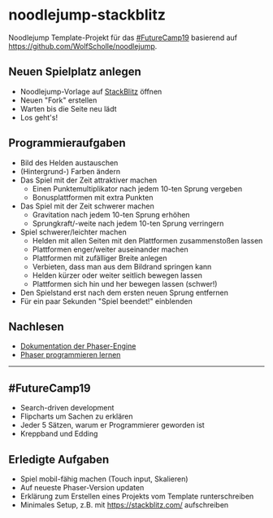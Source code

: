 # noodlejump-stackblitz

Noodlejump Template-Projekt für das [#FutureCamp19](https://futurecamp.digital/) basierend auf <https://github.com/WolfScholle/noodlejump>.

## Neuen Spielplatz anlegen

* Noodlejump-Vorlage auf [StackBlitz](https://stackblitz.com/edit/noodlejump) öffnen
* Neuen "Fork" erstellen
* Warten bis die Seite neu lädt
* Los geht's!

## Programmieraufgaben

* Bild des Helden austauschen
* (Hintergrund-) Farben ändern
* Das Spiel mit der Zeit attraktiver machen
  * Einen Punktemultiplikator nach jedem 10-ten Sprung vergeben
  * Bonusplattformen mit extra Punkten
* Das Spiel mit der Zeit schwerer machen
  * Gravitation nach jedem 10-ten Sprung erhöhen
  * Sprungkraft/-weite nach jedem 10-ten Sprung verringern
* Spiel schwerer/leichter machen
  * Helden mit allen Seiten mit den Plattformen zusammenstoßen lassen
  * Plattformen enger/weiter auseinander machen
  * Plattformen mit zufälliger Breite anlegen
  * Verbieten, dass man aus dem Bildrand springen kann
  * Helden kürzer oder weiter seitlich bewegen lassen
  * Plattformen sich hin und her bewegen lassen (schwer!)
* Den Spielstand erst nach dem ersten neuen Sprung entfernen
* Für ein paar Sekunden "Spiel beendet!" einblenden

## Nachlesen

* [Dokumentation der Phaser-Engine](https://photonstorm.github.io/phaser-ce/)
* [Phaser programmieren lernen](https://phaser.io/learn)

----

## #FutureCamp19

* Search-driven development
* Flipcharts um Sachen zu erklären
* Jeder 5 Sätzen, warum er Programmierer geworden ist
* Kreppband und Edding

## Erledigte Aufgaben

* Spiel mobil-fähig machen (Touch input, Skalieren)
* Auf neueste Phaser-Version updaten
* Erklärung zum Erstellen eines Projekts vom Template runterschreiben
* Minimales Setup, z.B. mit https://stackblitz.com/ aufschreiben
